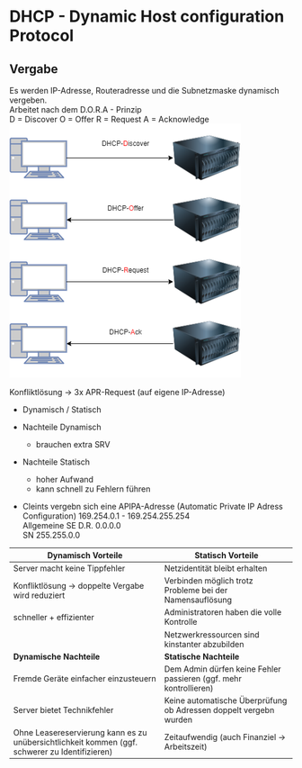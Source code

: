# DHCP - Dynamic Host configuration Protocol

## Vergabe
Es werden IP-Adresse, Routeradresse und die Subnetzmaske dynamisch vergeben.  
Arbeitet nach dem D.O.R.A - Prinzip   
D = Discover O = Offer R = Request A = Acknowledge
![Alt text](./img/dhcp-DORA.png)

Konfliktlösung -> 3x APR-Request (auf eigene IP-Adresse)
+ Dynamisch / Statisch
+ Nachteile Dynamisch
    + brauchen extra SRV
+ Nachteile Statisch
    + hoher Aufwand
    + kann schnell zu Fehlern führen 


+ Cleints vergebn sich eine APIPA-Adresse (Automatic Private IP Adress Configuration) 169.254.0.1 - 169.254.255.254  
Allgemeine SE D.R. 0.0.0.0  
SN 255.255.0.0

|Dynamisch Vorteile|Statisch Vorteile|
|---|---|
|Server macht keine Tippfehler|Netzidentität bleibt erhalten|
|Konfliktlösung -> doppelte Vergabe wird reduziert|Verbinden möglich trotz Probleme bei der Namensauflösung|
|schneller + effizienter|Administratoren haben die volle Kontrolle|
||Netzwerkressourcen sind kinstanter abzubilden|
|**Dynamische Nachteile**|**Statische Nachteile**|
|Fremde Geräte einfacher einzusteuern|Dem Admin dürfen keine Fehler passieren (ggf. mehr kontrollieren)|
|Server bietet Technikfehler|Keine automatische Überprüfung ob Adressen doppelt vergebn wurden|
|Ohne Leasereservierung kann es zu unübersichtlichkeit kommen (ggf. schwerer zu Identifizieren)|Zeitaufwendig (auch Finanziel -> Arbeitszeit)|

